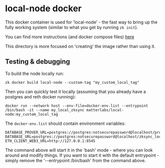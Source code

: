 # local-node docker

This docker container is used for 'local-node' - the fast way to bring up the fully working system (similar to what you
get by running `zk init`).

You can find more instructions (and docker compose files) [here](https://github.com/matter-labs/local-setup)

This directory is more focused on 'creating' the image rather than using it.

## Testing & debugging

To build the node locally run:

```shell
zk docker build local-node --custom-tag "my_custom_local_tag"
```

Then you can quickly test it locally (assuming that you already have a postgres and reth docker running):

```shell
docker run --network host --env-file=docker-env.list --entrypoint /bin/bash -it --name my_local_zksync matterlabs/local-node:my_custom_local_tag
```

The `docker-env.list` should contain environment variables:

```
DATABASE_PROVER_URL=postgres://postgres:notsecurepassword@localhost/prover_local
DATABASE_URL=postgres://postgres:notsecurepassword@localhost/zksync_local
ETH_CLIENT_WEB3_URL=http://127.0.0.1:8545
```

The command above will start it in the 'bash' mode - where you can look around and modify things. If you want to start
it with the default entrypoint - simply remove the '--entrypoint /bin/bash' from the command above.
